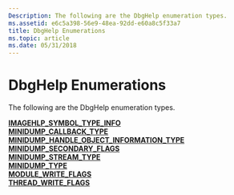 ```yaml
---
Description: The following are the DbgHelp enumeration types.
ms.assetid: e6c5a398-56e9-48ea-92dd-e60a8c5f33a7
title: DbgHelp Enumerations
ms.topic: article
ms.date: 05/31/2018
---
```


# DbgHelp Enumerations

The following are the DbgHelp enumeration types.

<dl>

[**IMAGEHLP\_SYMBOL\_TYPE\_INFO**](/windows/desktop/api/DbgHelp/ne-dbghelp-_imagehlp_symbol_type_info)  
[**MINIDUMP\_CALLBACK\_TYPE**](/windows/desktop/api/minidumpapiset/ne-minidumpapiset-_minidump_callback_type)  
[**MINIDUMP\_HANDLE\_OBJECT\_INFORMATION\_TYPE**](/windows/desktop/api/minidumpapiset/ne-minidumpapiset-_minidump_handle_object_information_type)  
[**MINIDUMP\_SECONDARY\_FLAGS**](/windows/desktop/api/minidumpapiset/ne-minidumpapiset-_minidump_secondary_flags)  
[**MINIDUMP\_STREAM\_TYPE**](/windows/desktop/api/minidumpapiset/ne-minidumpapiset-_minidump_stream_type)  
[**MINIDUMP\_TYPE**](/windows/desktop/api/minidumpapiset/ne-minidumpapiset-_minidump_type)  
[**MODULE\_WRITE\_FLAGS**](/windows/desktop/api/minidumpapiset/ne-minidumpapiset-_module_write_flags)  
[**THREAD\_WRITE\_FLAGS**](/windows/desktop/api/minidumpapiset/ne-minidumpapiset-_thread_write_flags)  
</dl>

 

 



